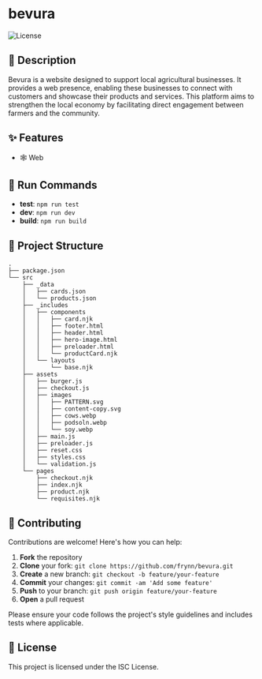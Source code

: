 # bevura

![License](https://img.shields.io/badge/license-ISC-green)

## 📝 Description

Bevura is a website designed to support local agricultural businesses. It provides a web presence, enabling these businesses to connect with customers and showcase their products and services. This platform aims to strengthen the local economy by facilitating direct engagement between farmers and the community.

## ✨ Features

- 🕸️ Web


## 🚀 Run Commands

- **test**: `npm run test`
- **dev**: `npm run dev`
- **build**: `npm run build`


## 📁 Project Structure

```
.
├── package.json
└── src
    ├── _data
    │   ├── cards.json
    │   └── products.json
    ├── _includes
    │   ├── components
    │   │   ├── card.njk
    │   │   ├── footer.html
    │   │   ├── header.html
    │   │   ├── hero-image.html
    │   │   ├── preloader.html
    │   │   └── productCard.njk
    │   └── layouts
    │       └── base.njk
    ├── assets
    │   ├── burger.js
    │   ├── checkout.js
    │   ├── images
    │   │   ├── PATTERN.svg
    │   │   ├── content-copy.svg
    │   │   ├── cows.webp
    │   │   ├── podsoln.webp
    │   │   └── soy.webp
    │   ├── main.js
    │   ├── preloader.js
    │   ├── reset.css
    │   ├── styles.css
    │   └── validation.js
    └── pages
        ├── checkout.njk
        ├── index.njk
        ├── product.njk
        └── requisites.njk
```

## 👥 Contributing

Contributions are welcome! Here's how you can help:

1. **Fork** the repository
2. **Clone** your fork: `git clone https://github.com/frynn/bevura.git`
3. **Create** a new branch: `git checkout -b feature/your-feature`
4. **Commit** your changes: `git commit -am 'Add some feature'`
5. **Push** to your branch: `git push origin feature/your-feature`
6. **Open** a pull request

Please ensure your code follows the project's style guidelines and includes tests where applicable.

## 📜 License

This project is licensed under the ISC License.
